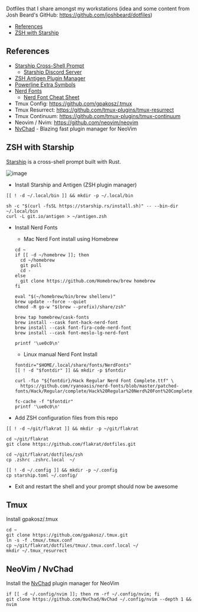 Dotfiles that I share amongst my workstations (idea and some content from Josh Beard's GitHub: https://github.com/joshbeard/dotfiles)

- [References](#references)
- [ZSH with Starship](#zsh-with-starship)

## References

- [Starship Cross-Shell Prompt](https://starship.rs/)
  - [Starship Discord Server](https://discord.gg/8Jzqu3T)
- [ZSH Antigen Plugin Manager](https://github.com/zsh-users/antigen)
- [Powerline Extra Symbols](https://github.com/ryanoasis/powerline-extra-symbols)
- [Nerd Fonts](https://github.com/ryanoasis/nerd-fonts)
  - [Nerd Font Cheat Sheet](https://www.nerdfonts.com/cheat-sheet)
- Tmux Config: https://github.com/gpakosz/.tmux
- Tmux Resurrect: https://github.com/tmux-plugins/tmux-resurrect
- Tmux Continuum: https://github.com/tmux-plugins/tmux-continuum
- Neovim / Nvim: https://github.com/neovim/neovim
- [NvChad](https://nvchad.com/) - Blazing fast plugin manager for NeoVim

## ZSH with Starship

[Starship](https://starship.rs/) is a cross-shell prompt built with Rust.

![image](https://user-images.githubusercontent.com/1587409/151089867-9ec01914-5fd0-4585-b5b1-1982db0d2b1e.png)

- Install Starship and Antigen (ZSH plugin manager)

```shell
[[ ! -d ~/.local/bin ]] && mkdir -p ~/.local/bin

sh -c "$(curl -fsSL https://starship.rs/install.sh)" -- --bin-dir ~/.local/bin
curl -L git.io/antigen > ~/antigen.zsh
```

- Install Nerd Fonts
  - Mac Nerd Font install using Homebrew

  ```shell
  cd ~
  if [[ -d ~/homebrew ]]; then
    cd ~/homebrew
    git pull
    cd -
  else
    git clone https://github.com/Homebrew/brew homebrew
  fi

  eval "$(~/homebrew/bin/brew shellenv)"
  brew update --force --quiet
  chmod -R go-w "$(brew --prefix)/share/zsh"

  brew tap homebrew/cask-fonts
  brew install --cask font-hack-nerd-font
  brew install --cask font-fira-code-nerd-font
  brew install --cask font-meslo-lg-nerd-font

  printf '\ue0c0\n'
  ```

  - Linux manual Nerd Font Install

  ```shell
  fontdir="$HOME/.local/share/fonts/NerdFonts"
  [[ ! -d "$fontdir" ]] && mkdir -p $fontdir

  curl -fLo "${fontdir}/Hack Regular Nerd Font Complete.ttf" \
    https://github.com/ryanoasis/nerd-fonts/blob/master/patched-fonts/Hack/Regular/complete/Hack%20Regular%20Nerd%20Font%20Complete.ttf

  fc-cache -f "$fontdir"
  printf '\ue0c0\n'
  ```

- Add ZSH configuration files from this repo

```shell
[[ ! -d ~/git/flakrat ]] && mkdir -p ~/git/flakrat

cd ~/git/flakrat
git clone https://github.com/flakrat/dotfiles.git

cd ~/git/flakrat/dotfiles/zsh
cp .zshrc .zshrc.local  ~/

[[ ! -d ~/.config ]] && mkdir -p ~/.config
cp starship.toml ~/.config/
```

- Exit and restart the shell and your prompt should now be awesome

## Tmux

Install gpakosz/.tmux

```shell
cd ~
git clone https://github.com/gpakosz/.tmux.git
ln -s -f .tmux/.tmux.conf
cp ~/git/flakrat/dotfiles/tmux/.tmux.conf.local ~/
mkdir ~/.tmux_resurrect
```

## NeoVim / NvChad

Install the [NvChad](https://nvchad.com/) plugin manager for NeoVim

```shell
if [[ -d ~/.config/nvim ]]; then rm -rf ~/.config/nvim; fi
git clone https://github.com/NvChad/NvChad ~/.config/nvim --depth 1 && nvim
```
